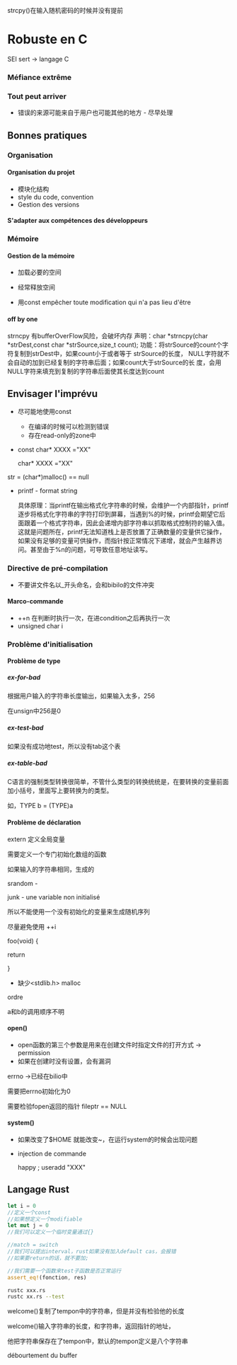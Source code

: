 strcpy()在输入随机密码的时候并没有提前

# Robuste en C

SEI sert -> langage C

### Méfiance extrême



### Tout peut arriver

* 错误的来源可能来自于用户也可能其他的地方 - 尽早处理

## Bonnes pratiques

### Organisation

####  Organisation du projet

* 模块化结构
* style du code, convention
* Gestion des versions

#### S'adapter aux compétences des développeurs

### Mémoire

#### Gestion de la mémoire

* 加载必要的空间
* 经常释放空间

* 用const empêcher toute modification qui n'a pas lieu d'être

#### off by one

strncpy 有bufferOverFlow风险，会破坏内存
 声明：char *strncpy(char *strDest,const char *strSource,size_t count);
 功能：将strSource的count个字符复制到strDest中，如果count小于或者等于 strSource的长度，
NULL字符就不会自动的加到已经复制的字符串后面；如果count大于strSource的长 度，会用NULL字符来填充到复制的字符串后面使其长度达到count

## Envisager l'imprévu

* 尽可能地使用const

  * 在编译的时候可以检测到错误
  * 存在read-only的zone中

* const char* XXXX ="XX"

  char* XXXX ="XX"



str = (char*)malloc() == null





* printf - format string

  具体原理：当printf在输出格式化字符串的时候，会维护一个内部指针，printf逐步将格式化字符串的字符打印到屏幕，当遇到%的时候，printf会期望它后面跟着一个格式字符串，因此会递增内部字符串以抓取格式控制符的输入值。这就是问题所在，printf无法知道栈上是否放置了正确数量的变量供它操作，如果没有足够的变量可供操作，而指针按正常情况下递增，就会产生越界访问。甚至由于%n的问题，可导致任意地址读写。

### Directive de pré-compilation

* 不要讲文件名以_开头命名，会和bibilo的文件冲突

#### Marco-commande

* ++n 在判断时执行一次，在进condition之后再执行一次
* unsigned char i

### Problème d'initialisation

#### Problème de type



##### ex-for-bad

根据用户输入的字符串长度输出，如果输入太多，256

在unsign中256是0

##### ex-test-bad

如果没有成功地test，所以没有tab这个表

##### ex-table-bad

C语言的强制类型转换很简单，不管什么类型的转换统统是，在要转换的变量前面加小括号，里面写上要转换为的类型。

如，TYPE b = (TYPE)a



#### Problème de déclaration

extern 定义全局变量

需要定义一个专门初始化数组的函数

如果输入的字符串相同，生成的

srandom - 

junk - une variable non initialisé

所以不能使用一个没有初始化的变量来生成随机序列



尽量避免使用 ++i

foo(void) {

return

}







* 缺少<stdlib.h> malloc

ordre

a和b的调用顺序不明

#### open()

* open函数的第三个参数是用来在创建文件时指定文件的打开方式 -> permission
* 如果在创建时没有设置，会有漏洞

errno ->已经在bilio中

需要把errno初始化为0

需要检验fopen返回的指针 fileptr == NULL

#### system()

* 如果改变了$HOME 就能改变~，在运行system的时候会出现问题

* injection de commande

  happy ; useradd "XXX"

  

## Langage Rust

```rust
let i = 0 
//定义一个const
//如果想定义一个modifiable
let mut j = 0
//我们可以定义一个临时变量通过{}

//match = switch
//我们可以提出interval，rust如果没有加入default cas，会报错
//如果要return的话，就不要加;

//我们需要一个函数来test子函数是否正常运行
assert_eq!(fonction, res)
```

```bash
rustc xxx.rs
rustc xx.rs --test
```

welcome()复制了tempon中的字符串，但是并没有检验他的长度

welcome()输入字符串的长度，和字符串，返回指针的地址，

他把字符串保存在了tempon中，默认的tempon定义是八个字符串

débourtement du buffer